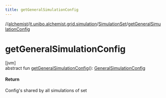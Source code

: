 ```yaml
---
title: getGeneralSimulationConfig
---
```

//[alchemist](../../../index.html)/[it.unibo.alchemist.grid.simulation](../index.html)/[SimulationSet](index.html)/[getGeneralSimulationConfig](get-general-simulation-config.html)



# getGeneralSimulationConfig



[jvm]\
abstract fun [getGeneralSimulationConfig](get-general-simulation-config.html)(): [GeneralSimulationConfig](../../it.unibo.alchemist.grid.config/-general-simulation-config/index.html)



#### Return



Config's shared by all simulations of set




